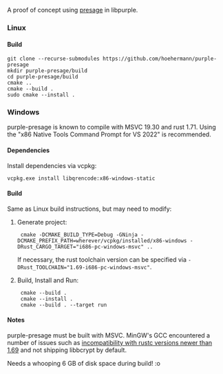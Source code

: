 A proof of concept using [presage](https://github.com/whisperfish/presage) in libpurple.

### Linux

#### Build

    git clone --recurse-submodules https://github.com/hoehermann/purple-presage
    mkdir purple-presage/build
    cd purple-presage/build
    cmake ..
    cmake --build .
    sudo cmake --install .

### Windows

purple-presage is known to compile with MSVC 19.30 and rust 1.71. Using the "x86 Native Tools Command Prompt for VS 2022" is recommended.

#### Dependencies

Install dependencies via vcpkg:

    vcpkg.exe install libqrencode:x86-windows-static

#### Build

Same as Linux build instructions, but may need to modify:

1. Generate project:

        cmake -DCMAKE_BUILD_TYPE=Debug -GNinja -DCMAKE_PREFIX_PATH=wherever/vcpkg/installed/x86-windows -DRust_CARGO_TARGET="i686-pc-windows-msvc" ..

    If necessary, the rust toolchain version can be specified via `-DRust_TOOLCHAIN="1.69-i686-pc-windows-msvc"`.

2. Build, Install and Run:

        cmake --build .
        cmake --install .
        cmake --build . --target run

#### Notes

purple-presage must be built with MSVC. MinGW's GCC encountered a number of issues such as [incompatibility with rustc versions newer than 1.69](https://github.com/rust-lang/rust/issues/112368) and not shipping libbcrypt by default.

Needs a whooping 6 GB of disk space during build! :o
